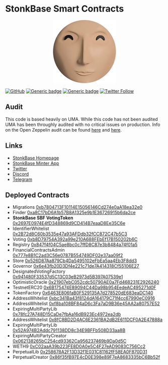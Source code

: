 # StonkBase Smart Contracts

<p align="center">
  <img alt="StonkBase Logo" src="./documentation/stonkbase-logo-200px.png">
</p>

[![GitHub](https://img.shields.io/github/license/stonkbase/stonkbase-contracts)](https://github.com/stonkbase/stonkbase-contracts/blob/master/LICENSE)
[![Generic badge](https://img.shields.io/badge/homepage-view-red.svg)](https://stonkbase.org/)
[![Generic badge](https://img.shields.io/badge/discord-join-green.svg)](https://discord.gg/PZuWgew6zh)
[![Twitter Follow](https://img.shields.io/twitter/follow/StonkBase?label=follow%20%40StonkBase&style=social)](https://twitter.com/StonkBase)

## Audit

This code is based heavily on UMA. While this code has not been audited UMA has been throughly audited with no critical issues on production. Info on the Open Zeppelin audit can be found [here](https://blog.openzeppelin.com/uma-audit-phase-1/) and [here](https://blog.openzeppelin.com/uma-audit-phase-4/).

## Links

- [StonkBase Homepage](https://stonkbase.org/)
- [StonkBase Minter App](https://app.stonkbase.org/)
- [Twitter](https://twitter.com/StonkBase)
- [Discord](https://discord.gg/PZuWgew6zh)
- [Telegram](https://t.me/stonkbase)

## Deployed Contracts


- Migrations
[0xb7804713F10114E15056146Cd274e0aA18ea32e0](https://etherscan.io/address/0xb7804713F10114E15056146Cd274e0aA18ea32e0)
- Finder
[0xa8C17bD6A1b57B8A1325e9b1E36726915b6da2ce](https://etherscan.io/address/0xa8C17bD6A1b57B8A1325e9b1E36726915b6da2ce)
- **StonkBase SBF VotingToken**
[0x2697E0974E4fD348869d9CD414B7eaaD8Ee35C6e](https://etherscan.io/address/0x2697E0974E4fD348869d9CD414B7eaaD8Ee35C6e)
- IdentifierWhitelist
[0x2B72d8C60b3535e47a93AFDdb32fCC872C47b5C3](https://etherscan.io/address/0x2B72d8C60b3535e47a93AFDdb32fCC872C47b5C3)
- Voting
[0xb8D79754A392a99e210A688FEbEf17B150202b6C](https://etherscan.io/address/0xb8D79754A392a99e210A688FEbEf17B150202b6C)
- Registry
[0x847f4f04C5ae8bc0c7ffD8C87e3b8484a74f01a5](https://etherscan.io/address/0x847f4f04C5ae8bc0c7ffD8C87e3b8484a74f01a5)
- FinancialContractsAdmin
[0x777e8B1C2ad3C56e0787B554749DF02e37aa09f2](https://etherscan.io/address/0x777e8B1C2ad3C56e0787B554749DF02e37aa09f2)
- Store
[0x526D87Aa879Cb4Da5495102eFbEa5aa4Eb3F8dd3](https://etherscan.io/address/0x526D87Aa879Cb4Da5495102eFbEa5aa4Eb3F8dd3)
- Governor
[0x6e43fb20D3Df4e221c71de7A414318Cf55106E27](https://etherscan.io/address/0x6e43fb20D3Df4e221c71de7A414318Cf55106E27)
- DesignatedVotingFactory
[0x941480F33537d5C13C03eB2973d5B397A07539e1](https://etherscan.io/address/0x941480F33537d5C13C03eB2973d5B397A07539e1)
- OptimisticOracle
[0x21907ebC052cdc50790AE0a7Fd468231E2926240](https://etherscan.io/address/0x21907ebC052cdc50790AE0a7Fd468231E2926240)
- TestnetERC20
[0x6B175474E89094C44Da98b954EedeAC495271d0F](https://etherscan.io/address/0x6B175474E89094C44Da98b954EedeAC495271d0F)
- TokenFactory
[0x6463E806faB0F529135A7d278520dE683eaDC140](https://etherscan.io/address/0x6463E806faB0F529135A7d278520dE683eaDC140)
- AddressWhitelist
[0xbc341Ba43f8124dA164179C71f4cc67990eC0916](https://etherscan.io/address/0xbc341Ba43f8124dA164179C71f4cc67990eC0916)
- AddressWhitelist
[0xf8ba108BF84aD6c3Fa7aD9B36e45AA2a80757E52](https://etherscan.io/address/0xf8ba108BF84aD6c3Fa7aD9B36e45AA2a80757E52)
- ExpiringMultiPartyLib
[0x78fc27A748D15CaDe7fbAa16dB923Ec4972ea2db](https://etherscan.io/address/0x78fc27A748D15CaDe7fbAa16dB923Ec4972ea2db)
- AddressWhitelist
[0x8fC8BD2D4AC6E2361BA2dB2E611DCF0A2E47888a](https://etherscan.io/address/0x8fC8BD2D4AC6E2361BA2dB2E611DCF0A2E47888a)
- ExpiringMultiPartyLib
[0x52A974B2Addc791138DD8c34E9BFFb508D33aa8B](https://etherscan.io/address/0x52A974B2Addc791138DD8c34E9BFFb508D33aa8B)
- ExpiringMultiPartyCreator
[0x062138265bC254cd93362Ca956237469b9Da0d5C](https://etherscan.io/address/0x062138265bC254cd93362Ca956237469b9Da0d5C)
- WETH9
[0xC02aaA39b223FE8D0A0e5C4F27eAD9083C756Cc2](https://etherscan.io/address/0xC02aaA39b223FE8D0A0e5C4F27eAD9083C756Cc2)
- PerpetualLib
[0x258678A2F13D32f1E031C81162fF58EA0F870D31](https://etherscan.io/address/0x258678A2F13D32f1E031C81162fF58EA0F870D31)
- PerpetualCreator
[0x86f35fB97E4cD0E398e89F7eA8683335bC6Bb52f](https://etherscan.io/address/0x86f35fB97E4cD0E398e89F7eA8683335bC6Bb52f)

